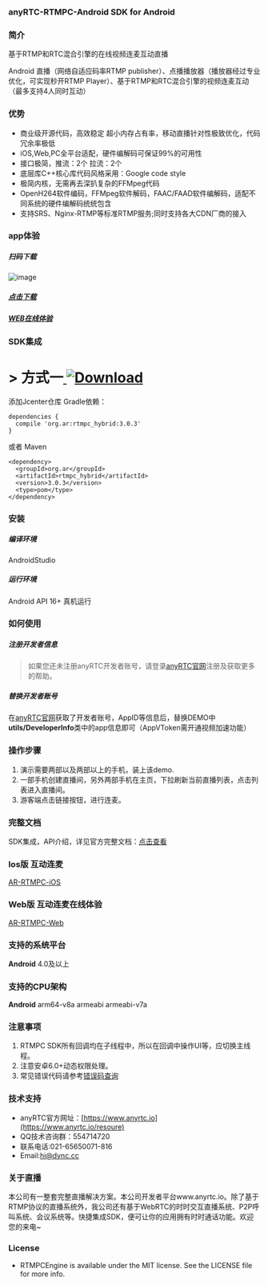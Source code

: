 
### anyRTC-RTMPC-Android SDK for Android
### 简介
基于RTMP和RTC混合引擎的在线视频连麦互动直播

Android 直播（网络自适应码率RTMP publisher）、点播播放器（播放器经过专业优化，可实现秒开RTMP Player）、基于RTMP和RTC混合引擎的视频连麦互动（最多支持4人同时互动）

### 优势
- 商业级开源代码，高效稳定 超小内存占有率，移动直播针对性极致优化，代码冗余率极低 
- iOS,Web,PC全平台适配，硬件编解码可保证99%的可用性
- 接口极简，推流：2个 拉流：2个
- 底层库C++核心库代码风格采用：Google code style
- 极简内核，无需再去深扒复杂的FFMpeg代码
- OpenH264软件编码，FFMpeg软件解码，FAAC/FAAD软件编解码，适配不同系统的硬件编解码统统包含
- 支持SRS、Nginx-RTMP等标准RTMP服务;同时支持各大CDN厂商的接入




### app体验

##### 扫码下载
![image](https://www.pgyer.com/app/qrcode/Zuap)
##### [点击下载](https://www.pgyer.com/Zuap)
##### [WEB在线体验](https://beyond.anyrtc.io/demo/lianmai)

### SDK集成
# > 方式一[ ![Download](https://api.bintray.com/packages/dyncanyrtc/ar_dev/rtmpc/images/download.svg) ](https://bintray.com/dyncanyrtc/ar_dev/rtmpc/_latestVersion)

添加Jcenter仓库 Gradle依赖：

```
dependencies {
  compile 'org.ar:rtmpc_hybrid:3.0.3'
}
```

或者 Maven
```
<dependency>
  <groupId>org.ar</groupId>
  <artifactId>rtmpc_hybrid</artifactId>
  <version>3.0.3</version>
  <type>pom</type>
</dependency>
```

### 安装

##### 编译环境

AndroidStudio

##### 运行环境

Android API 16+
真机运行

### 如何使用

##### 注册开发者信息

>如果您还未注册anyRTC开发者账号，请登录[anyRTC官网](http://www.anyrtc.io)注册及获取更多的帮助。

##### 替换开发者账号
在[anyRTC官网](http://www.anyrtc.io)获取了开发者账号，AppID等信息后，替换DEMO中
**utils/DeveloperInfo**类中的app信息即可（AppVToken需开通视频加速功能）

### 操作步骤

1. 演示需要两部以及两部以上的手机，装上该demo.
2. 一部手机创建直播间，另外两部手机在主页，下拉刷新当前直播列表，点击列表进入直播间。
3. 游客端点击链接按钮，进行连麦。

### 完整文档
SDK集成，API介绍，详见官方完整文档：[点击查看](https://docs.anyrtc.io/v1/RTMPC/android.html)

### Ios版 互动连麦

[AR-RTMPC-iOS](https://github.com/AnyRTC/anyRTC-RTMPC-iOS)

### Web版 互动连麦在线体验

[AR-RTMPC-Web](https://beyond.anyrtc.io/demo/lianmai)


### 支持的系统平台
**Android** 4.0及以上

### 支持的CPU架构
**Android** arm64-v8a  armeabi armeabi-v7a


### 注意事项
1. RTMPC SDK所有回调均在子线程中，所以在回调中操作UI等，应切换主线程。
2. 注意安卓6.0+动态权限处理。
3. 常见错误代码请参考[错误码查询](https://www.anyrtc.io/resoure)


### 技术支持 
- anyRTC官方网址：[https://www.anyrtc.io](https://www.anyrtc.io/resoure)
- QQ技术咨询群：554714720
- 联系电话:021-65650071-816
- Email:hi@dync.cc

### 关于直播

本公司有一整套完整直播解决方案。本公司开发者平台www.anyrtc.io。除了基于RTMP协议的直播系统外，我公司还有基于WebRTC的时时交互直播系统、P2P呼叫系统、会议系统等。快捷集成SDK，便可让你的应用拥有时时通话功能。欢迎您的来电~

### License

- RTMPCEngine is available under the MIT license. See the LICENSE file for more info.





   



 
